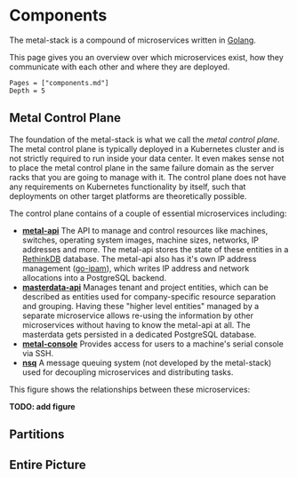 # Components

The metal-stack is a compound of microservices written in [Golang](https://golang.org/).

This page gives you an overview over which microservices exist, how they communicate with each other and where they are deployed.

```@contents
Pages = ["components.md"]
Depth = 5
```

## Metal Control Plane

The foundation of the metal-stack is what we call the _metal control plane_. The metal control plane is typically deployed in a Kubernetes cluster and is not strictly required to run inside your data center. It even makes sense not to place the metal control plane in the same failure domain as the server racks that you are going to manage with it. The control plane does not have any requirements on Kubernetes functionality by itself, such that deployments on other target platforms are theoretically possible.

The control plane contains of a couple of essential microservices including:

- **[metal-api](https://github.com/metal-stack/metal-api)** The API to manage and control resources like machines, switches, operating system images, machine sizes, networks, IP addresses and more. The metal-api stores the state of these entities in a [RethinkDB](https://rethinkdb.com/) database. The metal-api also has it's own IP address management ([go-ipam](https://github.com/metal-stack/go-ipam)), which writes IP address and network allocations into a PostgreSQL backend.
- **[masterdata-api](https://github.com/metal-stack/masterdata-api)** Manages tenant and project entities, which can be described as entities used for company-specific resource separation and grouping. Having these "higher level entities" managed by a separate microservice allows re-using the information by other microservices without having to know the metal-api at all. The masterdata gets persisted in a dedicated PostgreSQL database.
- **[metal-console](https://github.com/metal-stack/metal-console)** Provides access for users to a machine's serial console via SSH.
- **[nsq](https://nsq.io/)** A message queuing system (not developed by the metal-stack) used for decoupling microservices and distributing tasks.

This figure shows the relationships between these microservices:

**TODO: add figure**

## Partitions



## Entire Picture
